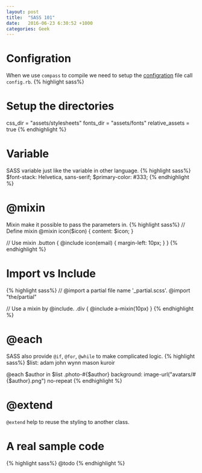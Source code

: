 ```yaml
---
layout: post
title:  "SASS 101"
date:   2016-06-23 6:30:52 +1000
categories: Geek
---
```

Configration
============
When we use `compass` to compile we need to setup the [configration](http://compass-style.org/help/documentation/configuration-reference/) file call `config.rb`.
{% highlight sass%}
# Setup the directories
css_dir = "assets/stylesheets"
fonts_dir = "assets/fonts"
relative_assets = true
{% endhighlight %}

Variable
========
SASS variable just like the variable in other language. 
{% highlight sass%}
$font-stack:    Helvetica, sans-serif;
$primary-color: #333;
{% endhighlight %}

@mixin
======
Mixin make it possible to pass the parameters in.
{% highlight sass%}
// Define mixin
@mixin icon($icon) {
  content: $icon;
}

// Use mixin
.button {
  @include icon(email) {
    margin-left: 10px;
  }
}
{% endhighlight %}

Import vs Include
=================
{% highlight sass%}
// @import a partial file name '_partial.scss'. 
@import "the/partial"

// Use a mixin by @include.
.div {
  @include a-mixin(10px)
}
{% endhighlight %}

@each
=====
SASS also provide `@if`, `@for`, `@while` to make complicated logic.
{% highlight sass%}
$list: adam john wynn mason kuroir

  @each $author in $list
    .photo-#{$author}
      background: image-url("avatars/#{$author}.png") no-repeat
{% endhighlight %}


@extend
=======
`@extend` help to reuse the styling to another class.

A real sample code
==================
{% highlight sass%}
@todo
{% endhighlight %}
